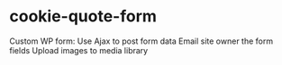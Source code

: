# cookie-quote-form
Custom WP form:
Use Ajax to post form data
Email site owner the form fields
Upload images to media library
